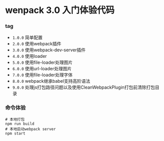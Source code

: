 # wenpack 3.0 入门体验代码

### tag
- `1.0.0` 简单配置
- `2.0.0` 使用webpack插件
- `3.0.0` 使用webpack-dev-server插件
- `4.0.0` 使用loader
- `5.0.0` 使用file-loader处理图片
- `6.0.0` 使用url-loader处理图片
- `7.0.0` 使用file-loader处理字体
- `8.0.0` webpack继承babel支持高阶语法
- `9.0.0` 处理js打包路径问题以及使用CleanWebpackPlugin打包前清除打包目录

### 命令体验

```
# 本地打包
npm run build
# 本地启动webpack server
npm start
```
